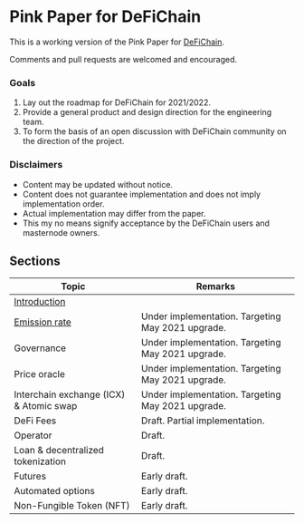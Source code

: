 # Pink Paper for DeFiChain

This is a working version of the Pink Paper for [DeFiChain](https://defichain.com).

Comments and pull requests are welcomed and encouraged.

### Goals

1. Lay out the roadmap for DeFiChain for 2021/2022.
2. Provide a general product and design direction for the engineering team.
3. To form the basis of an open discussion with DeFiChain community on the direction of the project.

### Disclaimers

- Content may be updated without notice.
- Content does not guarantee implementation and does not imply implementation order.
- Actual implementation may differ from the paper.
- This my no means signify acceptance by the DeFiChain users and masternode owners.


## Sections

| Topic    | Remarks |
| ------------- | ------------- |
| [Introduction](README.md) |  |
| [Emission rate](/emission) | Under implementation. Targeting May 2021 upgrade. |
| Governance | Under implementation. Targeting May 2021 upgrade. |
| Price oracle | Under implementation. Targeting May 2021 upgrade. |
| Interchain exchange (ICX) & Atomic swap | Under implementation. Targeting May 2021 upgrade. |
| DeFi Fees | Draft. Partial implementation. |
| Operator | Draft. |
| Loan & decentralized tokenization | Draft. |
| Futures | Early draft. |
| Automated options  | Early draft. |
| Non-Fungible Token (NFT)  | Early draft. |

